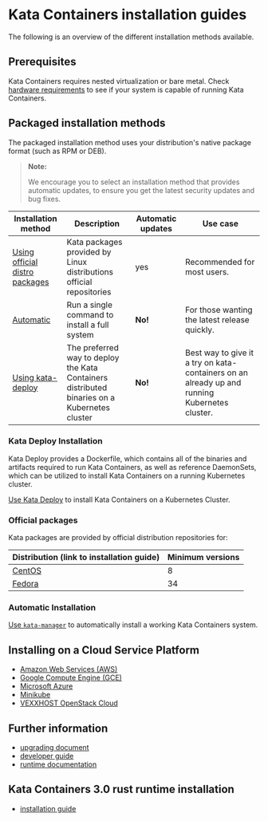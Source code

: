 # Kata Containers installation guides

The following is an overview of the different installation methods available. 

## Prerequisites

Kata Containers requires nested virtualization or bare metal. Check 
[hardware requirements](/src/runtime/README.md#hardware-requirements) to see if your system is capable of running Kata 
Containers.

## Packaged installation methods

The packaged installation method uses your distribution's native package format (such as RPM or DEB).

> **Note:**
>
> We encourage you to select an installation method that provides
> automatic updates, to ensure you get the latest security updates and
> bug fixes.

| Installation method                                  | Description                                                                                  | Automatic updates | Use case                                                                                      |
|------------------------------------------------------|----------------------------------------------------------------------------------------------|-------------------|-----------------------------------------------------------------------------------------------|
| [Using official distro packages](#official-packages) | Kata packages provided by Linux distributions official repositories                          | yes               | Recommended for most users.                                                                   |
| [Automatic](#automatic-installation)                 | Run a single command to install a full system                                                | **No!**           | For those wanting the latest release quickly.                                                 |
| [Using kata-deploy](#kata-deploy-installation)       | The preferred way to deploy the Kata Containers distributed binaries on a Kubernetes cluster | **No!**           | Best way to give it a try on kata-containers on an already up and running Kubernetes cluster. |

### Kata Deploy Installation

Kata Deploy provides a Dockerfile, which contains all of the binaries and
artifacts required to run Kata Containers, as well as reference DaemonSets,
which can be utilized to install Kata Containers on a running Kubernetes
cluster.

[Use Kata Deploy](/tools/packaging/kata-deploy/README.md) to install Kata Containers on a Kubernetes Cluster.

### Official packages

Kata packages are provided by official distribution repositories for:

| Distribution (link to installation guide)                | Minimum versions                                                               |
|----------------------------------------------------------|--------------------------------------------------------------------------------|
| [CentOS](centos-installation-guide.md)                   | 8                                                                              |
| [Fedora](fedora-installation-guide.md)                   | 34                                                                             |

### Automatic Installation

[Use `kata-manager`](/utils/README.md) to automatically install a working Kata Containers system.

## Installing on a Cloud Service Platform

* [Amazon Web Services (AWS)](aws-installation-guide.md)
* [Google Compute Engine (GCE)](gce-installation-guide.md)
* [Microsoft Azure](azure-installation-guide.md)
* [Minikube](minikube-installation-guide.md)
* [VEXXHOST OpenStack Cloud](vexxhost-installation-guide.md)

## Further information

* [upgrading document](../Upgrading.md)
* [developer guide](../Developer-Guide.md)
* [runtime documentation](../../src/runtime/README.md)

## Kata Containers 3.0 rust runtime installation
* [installation guide](../install/kata-containers-3.0-rust-runtime-installation-guide.md)
